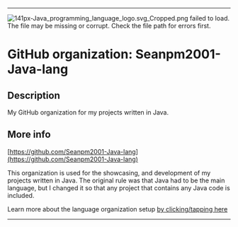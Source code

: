 
***

![141px-Java_programming_language_logo.svg_Cropped.png failed to load. The file may be missing or corrupt. Check the file path for errors first.](/AdditionalInfo/1/Seanpm2001-Java-lang/141px-Java_programming_language_logo.svg_Cropped.png)

# GitHub organization: Seanpm2001-Java-lang

## Description

My GitHub organization for my projects written in Java.

## More info

[https://github.com/Seanpm2001-Java-lang](https://github.com/Seanpm2001-Java-lang)

This organization is used for the showcasing, and development of my projects written in Java. The original rule was that Java had to be the main language, but I changed it so that any project that contains any Java code is included.

Learn more about the language organization setup [by clicking/tapping here](/AdditionalInfo/LanguageOrgs/README.md)

***

